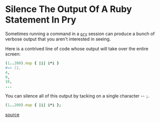 # Silence The Output Of A Ruby Statement In Pry

Sometimes running a command in a [`pry`](https://github.com/pry/pry) session
can produce a bunch of verbose output that you aren't interested in seeing.

Here is a contrived line of code whose output will take over the entire screen:

```ruby
(1..200).map { |i| i*i }
#=> [1,
4,
9,
16,
...
```

You can silence all of this output by tacking on a single character -- `;`.

```ruby
(1..200).map { |i| i*i };
```

[source](https://gist.github.com/lfender6445/9919357)
